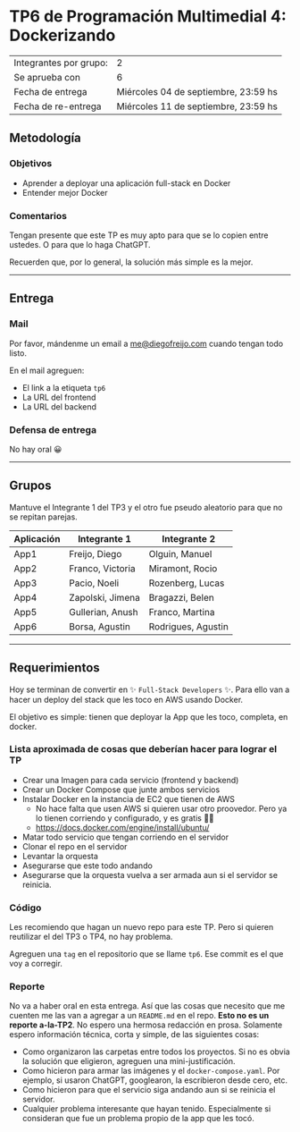 # TP6 de Programación Multimedial 4: Dockerizando

|                        |                                 |
| ---------------------- | ------------------------------- |
| Integrantes por grupo: | 2                               |
| Se aprueba con         | 6                               |
| Fecha de entrega       | Miércoles 04 de septiembre, 23:59 hs |
| Fecha de re-entrega    | Miércoles 11 de septiembre, 23:59 hs |

## Metodología

### Objetivos

- Aprender a deployar una aplicación full-stack en Docker
- Entender mejor Docker

### Comentarios

Tengan presente que este TP es muy apto para que se lo copien entre ustedes. O para que lo haga ChatGPT.

Recuerden que, por lo general, la solución más simple es la mejor.

----

## Entrega

### Mail

Por favor, mándenme un email a <me@diegofreijo.com> cuando tengan todo listo. 

En el mail agreguen:

- El link a la etiqueta `tp6`
- La URL del frontend
- La URL del backend

### Defensa de entrega

No hay oral 😀

----

## Grupos

Mantuve el Integrante 1 del TP3 y el otro fue pseudo aleatorio para que no se repitan parejas.

| Aplicación | Integrante 1 | Integrante 2 |
|---|---|---|
|App1|Freijo, Diego|Olguin, Manuel|
|App2|Franco, Victoria|Miramont, Rocio|
|App3|Pacio, Noeli|Rozenberg, Lucas|
|App4|Zapolski, Jimena|Bragazzi, Belen|
|App5|Gullerian, Anush|Franco, Martina|
|App6|Borsa, Agustin|Rodrigues, Agustin|

----

## Requerimientos

Hoy se terminan de convertir en ✨ `Full-Stack Developers` ✨. Para ello van a hacer un deploy del stack que les toco en AWS usando Docker.

El objetivo es simple: tienen que deployar la App que les toco, completa, en docker.

### Lista aproximada de cosas que deberían hacer para lograr el TP

- Crear una Imagen para cada servicio (frontend y backend)
- Crear un Docker Compose que junte ambos servicios
- Instalar Docker en la instancia de EC2 que tienen de AWS
	- No hace falta que usen AWS si quieren usar otro proovedor. Pero ya lo tienen corriendo y configurado, y es gratis 🤷‍♂️
	- https://docs.docker.com/engine/install/ubuntu/
- Matar todo servicio que tengan corriendo en el servidor
- Clonar el repo en el servidor
- Levantar la orquesta
- Asegurarse que este todo andando
- Asegurarse que la orquesta vuelva a ser armada aun si el servidor se reinicia.

### Código

Les recomiendo que hagan un nuevo repo para este TP. Pero si quieren reutilizar el del TP3 o TP4, no hay problema.

Agreguen una `tag` en el repositorio que se llame `tp6`. Ese commit es el que voy a corregir.

### Reporte

No va a haber oral en esta entrega. Así que las cosas que necesito que me cuenten me las van a agregar a un `README.md` en el repo. **Esto no es un reporte a-la-TP2**. No espero una hermosa redacción en prosa. Solamente espero información técnica, corta y simple, de las siguientes cosas:

- Como organizaron las carpetas entre todos los proyectos. Si no es obvia la solución que eligieron, agreguen una mini-justificación.
- Como hicieron para armar las imágenes y el `docker-compose.yaml`. Por ejemplo, si usaron ChatGPT, googlearon, la escribieron desde cero, etc.
- Como hicieron para que el servicio siga andando aun si se reinicia el servidor.
- Cualquier problema interesante que hayan tenido. Especialmente si consideran que fue un problema propio de la app que les tocó.
